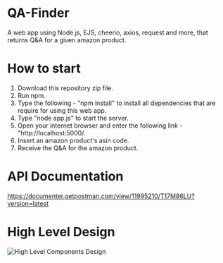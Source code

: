 # QA-Finder
A web app using Node.js, EJS, cheerio, axios, request and more, that returns Q&amp;A for a given amazon product.

# How to start
1. Download this repository zip file.
2. Run npm.
3. Type the following - "npm install" to install all dependencies that are require for using this web app.
4. Type "node app.js" to start the server.
5. Open your internet browser and enter the following link - "http://localhost:5000/.
6. Insert an amazon product's asin code.
7. Receive the Q&A for the amazon product.

# API Documentation
https://documenter.getpostman.com/view/11995210/T17M86LU?version=latest

# High Level Design
![High Level Components Design](https://user-images.githubusercontent.com/55742997/87226717-5bc35b00-c39e-11ea-8d68-a3a32d490ba2.jpg)

